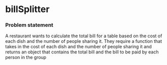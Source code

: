 # billSplitter

### Problem statement

A restaurant wants to calculate the total bill for a table based on the cost of each dish and the number of
people sharing it. They require a function that takes in the cost of each dish and the number of people sharing
it and returns an object that contains the total bill and the bill to be paid by each person in the group
